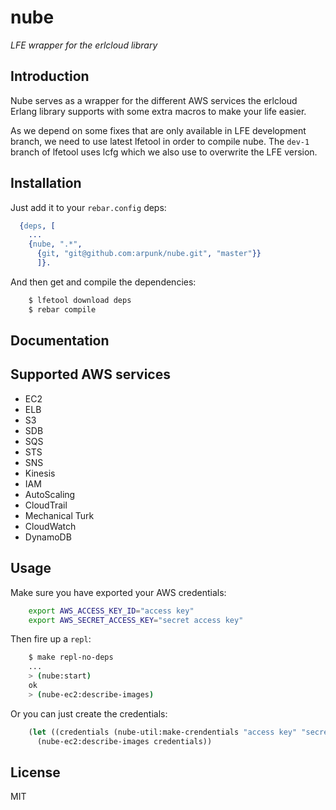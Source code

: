 # nube
*LFE wrapper for the erlcloud library*

## Introduction

Nube serves as a wrapper for the different AWS services the erlcloud
Erlang library supports with some extra macros to make your life
easier.

As we depend on some fixes that are only available in LFE development
branch, we need to use latest lfetool in order to compile nube. The
`dev-1` branch of lfetool uses lcfg which we also use to overwrite the
LFE version.

## Installation

Just add it to your ``rebar.config`` deps:

```erlang
  {deps, [
    ...
    {nube, ".*",
      {git, "git@github.com:arpunk/nube.git", "master"}}
      ]}.
```

And then get and compile the dependencies:

```bash
    $ lfetool download deps
    $ rebar compile
```

## Documentation

## Supported AWS services
* EC2
* ELB
* S3
* SDB
* SQS
* STS
* SNS
* Kinesis
* IAM
* AutoScaling
* CloudTrail
* Mechanical Turk
* CloudWatch
* DynamoDB

## Usage

Make sure you have exported your AWS credentials:

```bash
    export AWS_ACCESS_KEY_ID="access key"
    export AWS_SECRET_ACCESS_KEY="secret access key"
```

Then fire up a `repl`:

```bash
    $ make repl-no-deps
    ...
    > (nube:start)
    ok
    > (nube-ec2:describe-images)
```

Or you can just create the credentials:

```lisp
    (let ((credentials (nube-util:make-crendentials "access key" "secret access key")))
      (nube-ec2:describe-images credentials))
```

## License

MIT
